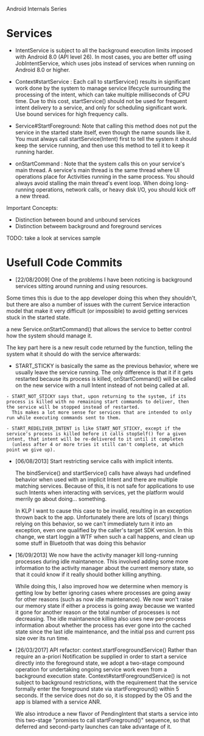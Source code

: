 
Android Internals Series 


Services
===========
- IntentService is subject to all the background execution limits imposed with Android 8.0 (API level 26). In most cases, you are better off using JobIntentService, 
  which uses jobs instead of services when running on Android 8.0 or higher.

- Context#startService : Each call to startService() results in significant work done by the system to manage service lifecycle surrounding the processing of the intent,
  which can take multiple milliseconds of CPU time. Due to this cost, startService() should not be used for frequent intent delivery to a service, and only for scheduling 
  significant work. Use bound services for high frequency calls. 

- Service#StartForeground: Note that calling this method does not put the service in the started state itself, even though the name sounds like it.  
  You must always call startService(Intent) first to tell the system it should keep the service running, and then use this method to tell it to keep it running harder. 
     
- onStartCommand : Note that the system calls this on your service's main thread.  A service's main thread is the same thread where UI operations place for Activities running in the
  same process.  You should always avoid stalling the main thread's event loop.  When doing long-running operations,
  network calls, or heavy disk I/O, you should kick off a new thread. 
     
     
Important Concepts:
- Distinction between bound and unbound services
- Distinction betweem background and foreground services

TODO: take a look at services sample 


Usefull Code Commits 
=============================

* [22/08/2009] One of the problems I have been noticing is background services sitting around running and using resources. 

Some times this is due to the app developer doing this when they shouldn't, but there are also a number of issues with the current Service 
interaction model that make it very difficult (or impossible) to avoid getting services stuck in the started state. 

a new Service.onStartCommand() that allows the service to better control how the system should manage it. 

The key part here is a new result code returned by the function, telling the system what it should do with the service afterwards:  

   - START_STICKY is basically the same as the previous behavior, where we usually leave the service running. The only difference is that it if it gets restarted because its process is killed, 
     onStartCommand() will be called on the new service with a null Intent instead of not being called at all.
  
    - START_NOT_STICKY says that, upon returning to the system, if its process is killed with no remaining start commands to deliver, then the service will be stopped instead of restarted. 
      This makes a lot more sense for services that are intended to only run while executing commands sent to them.  
  
    - START_REDELIVER_INTENT is like START_NOT_STICKY, except if the service's process is killed before it calls stopSelf() for a given intent, that intent will be re-delivered to it until it completes 
      (unless after 4 or more tries it still can't complete, at which point we give up). 

* [06/08/2013] Start restricting service calls with implicit intents.  
  
  The bindService() and startService() calls have always had undefined behavior when used with an implicit Intent and there are multiple matching services. 
  Because of this, it is not safe for applications to use such Intents when interacting with services, yet the platform would merrily go about doing... something.  
  
  In KLP I want to cause this case to be invalid, resulting in an exception thrown back to the app. Unfortunately there are lots of (scary) things relying on this behavior, 
  so we can't immediately turn it into an exception, even one qualified by the caller's target SDK version.  In this change, we start loggin a WTF when such a call happens, 
  and clean up some stuff in Bluetooth that was doing this behavior 

* [16/09/2013] We now have the activity manager kill long-running processes during idle maintanence.
  This involved adding some more information to the activity manager about the current memory state, so that it could know if it really should bother killing anything. 
  
  While doing this, I also improved how we determine when memory is getting low by better ignoring cases where processes are going away for other reasons (such as now idle maintenance). 
  We now won't raise our memory state if either a process is going away because we wanted it gone for another reason or the total number of processes is not decreasing.
  The idle maintanence killing also uses new per-process information about whether the process has ever gone into the cached state since the last idle maintenance, 
  and the initial pss and current pss size over its run time.

* [26/03/2017] API refactor: context.startForegroundService() 
   Rather than require an a-priori Notification be supplied in order to start a service directly into the foreground state, we adopt a two-stage compound operation for undertaking ongoing 
   service work even from a background execution state. Context#startForegroundService() is not subject to background restrictions, with the requirement that the service formally enter the 
   foreground state via startForeground() within 5 seconds. If the service does not do so, it is stopped by the OS and the app is blamed with a service ANR.  
   
   We also introduce a new flavor of PendingIntent that starts a service into this two-stage "promises to call startForeground()" sequence, so that deferred and second-party launches can take advantage of it. 


